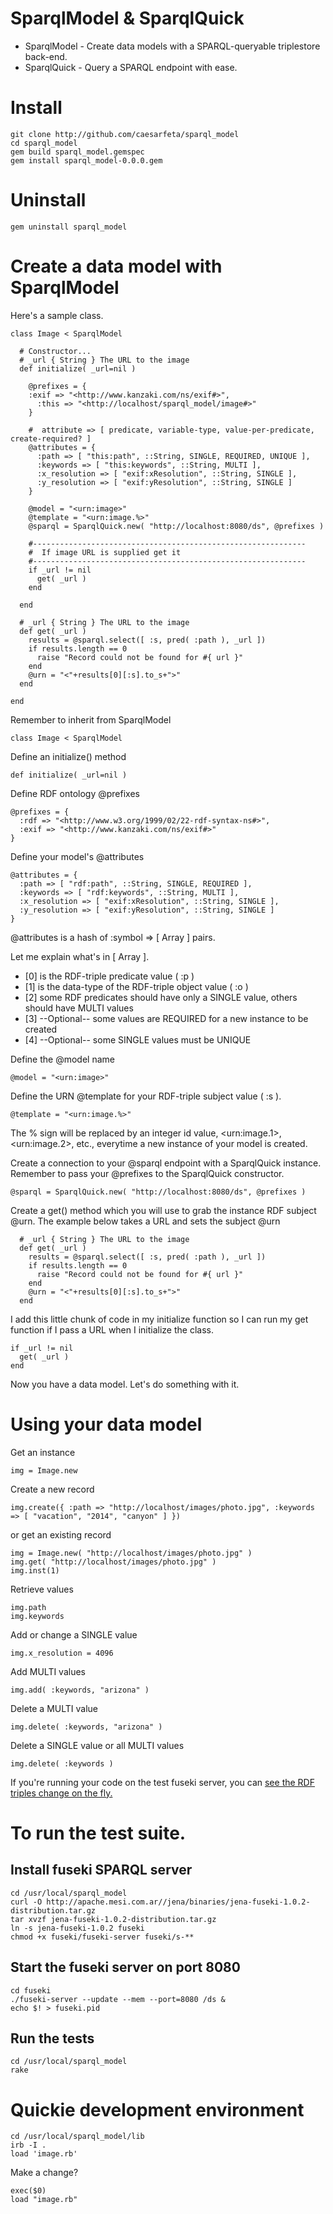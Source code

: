# SparqlModel & SparqlQuick
* SparqlModel - Create data models with a SPARQL-queryable triplestore back-end.
* SparqlQuick - Query a SPARQL endpoint with ease.



# Install
	git clone http://github.com/caesarfeta/sparql_model
	cd sparql_model
	gem build sparql_model.gemspec
	gem install sparql_model-0.0.0.gem



# Uninstall
	gem uninstall sparql_model



# Create a data model with SparqlModel
Here's a sample class.

	class Image < SparqlModel
	  
	  # Constructor...
	  # _url { String } The URL to the image
	  def initialize( _url=nil )
	    
	    @prefixes = {
	    :exif => "<http://www.kanzaki.com/ns/exif#>",
	      :this => "<http://localhost/sparql_model/image#>"
	    }
	    
	    #  attribute => [ predicate, variable-type, value-per-predicate, create-required? ]
	    @attributes = {
	      :path => [ "this:path", ::String, SINGLE, REQUIRED, UNIQUE ],
	      :keywords => [ "this:keywords", ::String, MULTI ],
	      :x_resolution => [ "exif:xResolution", ::String, SINGLE ],
	      :y_resolution => [ "exif:yResolution", ::String, SINGLE ]
	    }
	    
	    @model = "<urn:image>"
	    @template = "<urn:image.%>"
	    @sparql = SparqlQuick.new( "http://localhost:8080/ds", @prefixes )
	    
	    #-------------------------------------------------------------
	    #  If image URL is supplied get it
	    #-------------------------------------------------------------
	    if _url != nil
	      get( _url )
	    end
	    
	  end
	  
	  # _url { String } The URL to the image
	  def get( _url )
	    results = @sparql.select([ :s, pred( :path ), _url ])
	    if results.length == 0
	      raise "Record could not be found for #{ url }"
	    end
	    @urn = "<"+results[0][:s].to_s+">"
	  end
	    
	end

Remember to inherit from SparqlModel

	class Image < SparqlModel

Define an initialize() method

	def initialize( _url=nil )

Define RDF ontology @prefixes

	@prefixes = {
	  :rdf => "<http://www.w3.org/1999/02/22-rdf-syntax-ns#>",
	  :exif => "<http://www.kanzaki.com/ns/exif#>"
	}

Define your model's @attributes

    @attributes = {
      :path => [ "rdf:path", ::String, SINGLE, REQUIRED ],
      :keywords => [ "rdf:keywords", ::String, MULTI ],
      :x_resolution => [ "exif:xResolution", ::String, SINGLE ],
      :y_resolution => [ "exif:yResolution", ::String, SINGLE ]
    }

@attributes is a hash of :symbol =&gt; [ Array ] pairs.

Let me explain what's in [ Array ].

* [0] is the RDF-triple predicate value ( :p )
* [1] is the data-type of the RDF-triple object value ( :o )
* [2] some RDF predicates should have only a SINGLE value, others should have MULTI values
* [3] --Optional-- some values are REQUIRED for a new instance to be created
* [4] --Optional-- some SINGLE values must be UNIQUE

Define the @model name

	@model = "<urn:image>"

Define the URN @template for your RDF-triple subject value ( :s ).

	@template = "<urn:image.%>"

The % sign will be replaced by an integer id value, &lt;urn:image.1&gt;, &lt;urn:image.2&gt;, etc., everytime a new instance of your model is created.

Create a connection to your @sparql endpoint with a SparqlQuick instance.
Remember to pass your @prefixes to the SparqlQuick constructor.

	@sparql = SparqlQuick.new( "http://localhost:8080/ds", @prefixes )

Create a get() method which you will use to grab the instance RDF subject @urn.
The example below takes a URL and sets the subject @urn

	  # _url { String } The URL to the image
	  def get( _url )
	    results = @sparql.select([ :s, pred( :path ), _url ])
	    if results.length == 0
	      raise "Record could not be found for #{ url }"
	    end
	    @urn = "<"+results[0][:s].to_s+">"
	  end

I add this little chunk of code in my initialize function so I can run my get function if I pass a URL when I initialize the class.

	if _url != nil
	  get( _url )
	end

Now you have a data model.
Let's do something with it.



# Using your data model
Get an instance

	img = Image.new

Create a new record

	img.create({ :path => "http://localhost/images/photo.jpg", :keywords => [ "vacation", "2014", "canyon" ] })

or get an existing record

	img = Image.new( "http://localhost/images/photo.jpg" )
	img.get( "http://localhost/images/photo.jpg" )
	img.inst(1)

Retrieve values

	img.path
	img.keywords

Add or change a SINGLE value

	img.x_resolution = 4096

Add MULTI values

	img.add( :keywords, "arizona" )

Delete a MULTI value

	img.delete( :keywords, "arizona" )

Delete a SINGLE value or all MULTI values

	img.delete( :keywords )

If you're running your code on the test fuseki server, you can [ see the RDF triples change on the fly.]( http://localhost:8080/ds/query?query=select+%3Fs+%3Fp+%3Fo%0D%0Awhere+%7B+%3Fs+%3Fp+%3Fo+%7D&output=text&stylesheet= )



# To run the test suite.
## Install fuseki SPARQL server
	cd /usr/local/sparql_model
	curl -O http://apache.mesi.com.ar//jena/binaries/jena-fuseki-1.0.2-distribution.tar.gz
	tar xvzf jena-fuseki-1.0.2-distribution.tar.gz
	ln -s jena-fuseki-1.0.2 fuseki
	chmod +x fuseki/fuseki-server fuseki/s-**

## Start the fuseki server on port 8080
	cd fuseki
	./fuseki-server --update --mem --port=8080 /ds &
	echo $! > fuseki.pid

## Run the tests
	cd /usr/local/sparql_model
	rake



# Quickie development environment
	cd /usr/local/sparql_model/lib
	irb -I .
	load 'image.rb'

Make a change?

	exec($0)
	load "image.rb"
